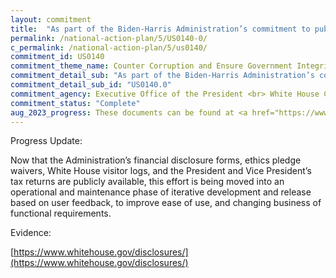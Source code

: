 ```yaml
---
layout: commitment
title:  "As part of the Biden-Harris Administration’s commitment to public transparency, we will continue to provide public financial disclosure forms, ethics pledge waivers, White House visitor logs, and the President and Vice President’s tax returns on an ongoing basis online"
permalink: /national-action-plan/5/US0140-0/
c_permalink: /national-action-plan/5/us0140/
commitment_id: US0140
commitment_theme_name: Counter Corruption and Ensure Government Integrity and Accountability to the Public
commitment_detail_sub: "As part of the Biden-Harris Administration’s commitment to public transparency, we will continue to provide public financial disclosure forms, ethics pledge waivers, White House visitor logs, and the President and Vice President’s tax returns on an ongoing basis online"
commitment_detail_sub_id: "US0140.0"
commitment_agency: Executive Office of the President <br> White House Counsel's Office
commitment_status: "Complete"
aug_2023_progress: These documents can be found at <a href="https://www.whitehouse.gov/disclosures/">https://www.whitehouse.gov/disclosures/</a>
---
```

Progress Update: 

Now that the Administration’s financial disclosure forms, ethics pledge waivers, White House visitor logs, and the President and Vice President’s tax returns are publicly available, this effort is being moved into an operational and maintenance phase of iterative development and release based on user feedback, to improve ease of use, and changing business of functional requirements. 

Evidence: 

[https://www.whitehouse.gov/disclosures/](https://www.whitehouse.gov/disclosures/)
